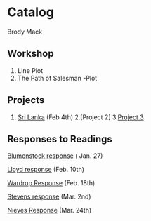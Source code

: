 # Catalog 

Brody Mack

## Workshop 

1. Line Plot 
2. The Path of  Salesman -Plot 

## Projects

1. [Sri Lanka](https://github.com/Bfmack18/Workshop-/blob/master/Project_1.md)  (Feb 4th)
2.[Project 2]
3.[Project 3](https://github.com/Bfmack18/Workshop-/edit/master/Project_3.md)
## Responses to Readings
[Blumenstock response](https://github.com/Bfmack18/Workshop-/blob/master/Blumenstock.md) ( Jan. 27) 

[Lloyd response](https://github.com/Bfmack18/Workshop-/blob/master/Lloyd.md) (Feb. 10th)

[Wardrop Response](https://raw.githubusercontent.com/Bfmack18/Workshop-/master/Wardrop.md) (Feb. 18th)

[Stevens response](https://github.com/Bfmack18/Workshop-/blob/master/Stevens.md) (Mar. 2nd)

[Nieves Response](https://github.com/Bfmack18/Workshop-/blob/master/Nieves%20Response.md) (Mar. 24th)
